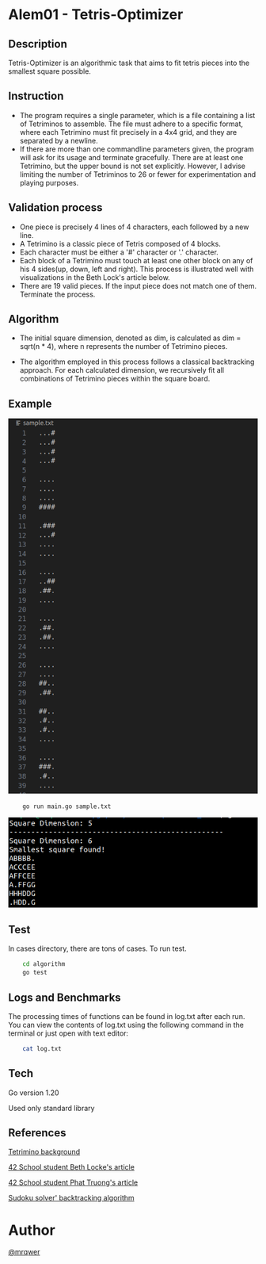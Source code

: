 # Alem01 - Tetris-Optimizer

## Description
Tetris-Optimizer is an algorithmic task that aims to fit tetris pieces into the smallest square possible.

## Instruction
* The program requires a single parameter, which is a file containing a list of Tetriminos to assemble. The file must adhere to a specific format, where each Tetrimino must fit precisely in a 4x4 grid, and they are separated by a newline.
* If there are more than one commandline parameters given, the program will ask for its usage and terminate gracefully. There are at least one Tetrimino, but the upper bound is not set explicitly. However, I advise limiting the number of Tetriminos to 26 or fewer for experimentation and playing purposes.

## Validation process
* One piece is precisely 4 lines of 4 characters, each followed by a new line.
* A Tetrimino is a classic piece of Tetris composed of 4 blocks.
* Each character must be either a '#' character or '.' character.
* Each block of a Tetrimino must touch at least one other block on any of his 4 sides(up, down, left and right). This process is illustrated well with visualizations in the Beth Lock's article below.
* There are 19 valid pieces. If the input piece does not match one of them. Terminate the process.


## Algorithm
- The initial square dimension, denoted as dim, is calculated as dim = sqrt(n * 4), where n represents the number of Tetrimino pieces.

- The algorithm employed in this process follows a classical backtracking approach. For each calculated dimension, we recursively fit all combinations of Tetrimino pieces within the square board.
## Example
![Valid Input](workfiles/ex1.png)

```bash
    go run main.go sample.txt
```

![Valid Result](workfiles/res1.png)

## Test
In cases directory, there are tons of cases.
To run test.
```bash
    cd algorithm
    go test
```

## Logs and Benchmarks
The processing times of functions can be found in log.txt after each run. You can view the contents of log.txt using the following command in the terminal or just open with text editor:
```bash
    cat log.txt
```

## Tech
Go version 1.20

Used only standard library
## References
[Tetrimino background](https://en.wikipedia.org/wiki/Tetromino)

[42 School student Beth Locke's article](https://medium.com/@bethnenniger/fillit-solving-for-the-smallest-square-of-tetrominos-c6316004f909)

[42 School student Phat Truong's article](https://medium.com/@phtruong42/42-project-fillit-ffd0ce54223e)

[Sudoku solver' backtracking algorithm](https://www-geeksforgeeks-org.cdn.ampproject.org/c/s/www.geeksforgeeks.org/sudoku-backtracking-7/amp/)

# Author
[@mrqwer](https://github.com/mrqwer)